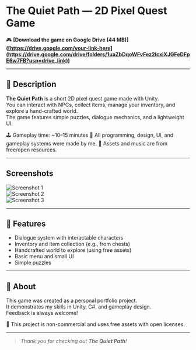 # The Quiet Path — 2D Pixel Quest Game

🎮 **[Download the game on Google Drive (44 MB)] ([https://drive.google.com/your-link-here](https://drive.google.com/drive/folders/1uaZbDqoWFvFez2lcxiXJGFeDFpE6w7FB?usp=drive_link))**

---

## 📝 Description

**The Quiet Path** is a short 2D pixel quest game made with Unity.  
You can interact with NPCs, collect items, manage your inventory, and explore a hand-crafted world.  
The game features simple puzzles, dialogue mechanics, and a lightweight UI.

🕹️ Gameplay time: ~10–15 minutes
🧠 All programming, design, UI, and gameplay systems were made by me.
🎨 Assets and music are from free/open resources.

---

## Screenshots

![Screenshot 1](path/to/screenshot1.png)  
![Screenshot 2](path/to/screenshot2.png)  
![Screenshot 3](path/to/screenshot3.png)  

---

## 🔧 Features

- Dialogue system with interactable characters
- Inventory and item collection (e.g., from chests)
- Handcrafted world to explore (using free assets)
- Basic menu and small UI
-   Simple puzzles

---

## 💼 About

This game was created as a personal portfolio project.  
It demonstrates my skills in Unity, C#, and gameplay design.  
Feedback is always welcome!

📌 This project is non-commercial and uses free assets with open licenses.

---

> _Thank you for checking out **The Quiet Path**!_
